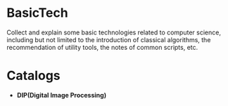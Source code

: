# BasicTech

Collect and explain some basic technologies related to computer science, including but not limited to the introduction of classical algorithms, the recommendation of utility tools, the notes of common scripts, etc.

# Catalogs

* **DIP(Digital Image Processing)**

